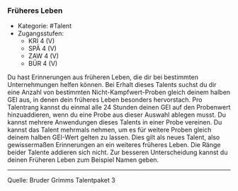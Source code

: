 ### Früheres Leben

- Kategorie: #Talent
- Zugangsstufen:
  - KRI 4 (V)
  - SPÄ 4 (V)
  - ZAW 4 (V)
  - BÜR 4 (V)

Du hast Erinnerungen aus früheren Leben, die dir bei bestimmten Unternehmungen helfen können. Bei Erhalt dieses Talents suchst du dir eine Anzahl von bestimmten Nicht-Kampfwert-Proben gleich deinem halben GEI aus, in denen dein früheres Leben besonders hervorstach. Pro Talentrang kannst du einmal alle 24 Stunden deinen GEI auf den Probenwert hinzuaddieren, wenn du eine Probe aus dieser Auswahl ablegen musst. Du kannst mehrere Anwendungen dieses Talents in einer Probe vereinen. Du kannst das Talent mehrmals nehmen, um es für weitere Proben gleich deinem halben GEI-Wert gelten zu lassen. Dies gilt als neues Talent, also gewissermaßen Erinnerungen an ein weiteres früheres Leben. Die Ränge beider Talente addieren sich nicht. Zur besseren Unterscheidung kannst du deinen Früheren Leben zum Beispiel Namen geben.

---

Quelle: Bruder Grimms Talentpaket 3
